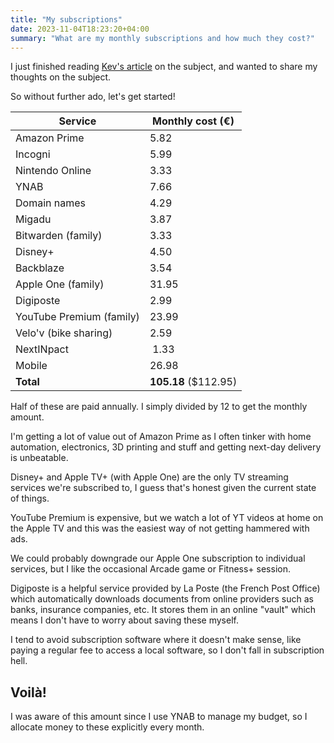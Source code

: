 ```yaml
---
title: "My subscriptions"
date: 2023-11-04T18:23:20+04:00
summary: "What are my monthly subscriptions and how much they cost?"
---
```


I just finished reading [Kev's article](https://kevquirk.com/on-subscriptions) on the subject, and wanted to share my thoughts on the subject.

So without further ado, let's get started!

| Service | Monthly cost (€) |
| --- | --- |
| Amazon Prime | 5.82 |
| Incogni | 5.99 |
| Nintendo Online | 3.33 |
| YNAB | 7.66 |
| Domain names | 4.29 |
| Migadu | 3.87 |
| Bitwarden (family) | 3.33 |
| Disney+ | 4.50 |
| Backblaze | 3.54 |
| Apple One (family) | 31.95 |
| Digiposte | 2.99 |
| YouTube Premium (family) | 23.99 |
| Velo'v (bike sharing) | 2.59 |
| NextINpact | 1.33 |
| Mobile | 26.98 |
| **Total** | **105.18** ($112.95) |

Half of these are paid annually. I simply divided by 12 to get the monthly amount.

I'm getting a lot of value out of Amazon Prime as I often tinker with home automation, electronics, 3D printing and stuff and getting next-day delivery is unbeatable.

Disney+ and Apple TV+ (with Apple One) are the only TV streaming services we're subscribed to, I guess that's honest given the current state of things.

YouTube Premium is expensive, but we watch a lot of YT videos at home on the Apple TV and this was the easiest way of not getting hammered with ads.

We could probably downgrade our Apple One subscription to individual services, but I like the occasional Arcade game or Fitness+ session.

Digiposte is a helpful service provided by La Poste (the French Post Office) which automatically downloads documents from online providers such as banks, insurance companies, etc. It stores them in an online "vault" which means I don't have to worry about saving these myself.

I tend to avoid subscription software where it doesn't make sense, like paying a regular fee to access a local software, so I don't fall in subscription hell.

## Voilà!

I was aware of this amount since I use YNAB to manage my budget, so I allocate money to these explicitly every month.
